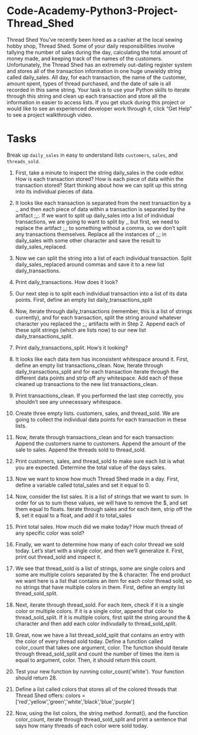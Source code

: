 # Code-Academy-Python3-Project-Thread_Shed
Thread Shed
You’ve recently been hired as a cashier at the local sewing hobby shop, Thread Shed. Some of your daily responsibilities involve tallying the number of sales during the day, calculating the total amount of money made, and keeping track of the names of the customers. Unfortunately, the Thread Shed has an extremely out-dating register system and stores all of the transaction information in one huge unwieldy string called daily_sales. All day, for each transaction, the name of the customer, amount spent, types of thread purchased, and the date of sale is all recorded in this same string. Your task is to use your Python skills to iterate through this string and clean up each transaction and store all the information in easier to access lists. If you get stuck during this project or would like to see an experienced developer work through it, click “Get Help“ to see a project walkthrough video.

# Tasks
Break up `daily_sales` in easy to understand lists `customers`, `sales`, and `threads_sold`.
1. First, take a minute to inspect the string daily_sales in the code editor. How is each transaction stored? How is each piece of data within the transaction stored? Start thinking about how we can split up this string into its individual pieces of data.

2. It looks like each transaction is separated from the next transaction by a ,, and then each piece of data within a transaction is separated by the artifact ;,;. If we want to split up daily_sales into a list of individual transactions, we are going to want to split by ,, but first, we need to replace the artifact ;,; to something without a comma, so we don’t split any transactions themselves. Replace all the instances of ;,; in daily_sales with some other character and save the result to daily_sales_replaced.

3. Now we can split the string into a list of each individual transaction. Split daily_sales_replaced around commas and save it to a new list daily_transactions.

4. Print daily_transactions. How does it look?

5. Our next step is to split each individual transaction into a list of its data points. First, define an empty list daily_transactions_split

6. Now, iterate through daily_transactions (remember, this is a list of strings currently), and for each transaction, split the string around whatever character you replaced the ;,; artifacts with in Step 2. Append each of these split strings (which are lists now) to our new list daily_transactions_split.

7. Print daily_transactions_split. How’s it looking?

8. It looks like each data item has inconsistent whitespace around it. First, define an empty list transactions_clean. Now, Iterate through daily_transactions_split and for each transaction iterate through the different data points and strip off any whitespace. Add each of these cleaned up transactions to the new list transactions_clean.

9. Print transactions_clean. If you performed the last step correctly, you shouldn’t see any unnecessary whitespace.

10. Create three empty lists. customers, sales, and thread_sold. We are going to collect the individual data points for each transaction in these lists.

11. Now, iterate through transactions_clean and for each transaction:
Append the customers name to customers.
Append the amount of the sale to sales.
Append the threads sold to thread_sold.

12. Print customers, sales, and thread_sold to make sure each list is what you are expected. Determine the total value of the days sales.

13. Now we want to know how much Thread Shed made in a day. First, define a variable called total_sales and set it equal to 0.

14. Now, consider the list sales. It is a list of strings that we want to sum. In order for us to sum these values, we will have to remove the $, and set them equal to floats. Iterate through sales and for each item, strip off the $, set it equal to a float, and add it to total_sales

15. Print total sales. How much did we make today? How much thread of any specific color was sold?

16. Finally, we want to determine how many of each color thread we sold today. Let’s start with a single color, and then we’ll generalize it. First, print out thread_sold and inspect it.

17. We see that thread_sold is a list of strings, some are single colors and some are multiple colors separated by the & character. The end product we want here is a list that contains an item for each color thread sold, so no strings that have multiple colors in them. First, define an empty list thread_sold_split.

18. Next, iterate through thread_sold. For each item, check if it is a single color or multiple colors. If it is a single color, append that color to thread_sold_split. If it is multiple colors, first split the string around the & character and then add each color indivudally to thread_sold_split.

19. Great, now we have a list thread_sold_split that contains an entry with the color of every thread sold today. Define a function called color_count that takes one argument, color. The function should iterate through thread_sold_split and count the number of times the item is equal to argument, color. Then, it should return this count.

20. Test your new function by running color_count('white'). Your function should return 28.

21. Define a list called colors that stores all of the colored threads that Thread Shed offers: colors = ['red','yellow','green','white','black','blue','purple']
22. Now, using the list colors, the string method .format(), and the function color_count, iterate through thread_sold_split and print a sentence that says how many threads of each color were sold today.
